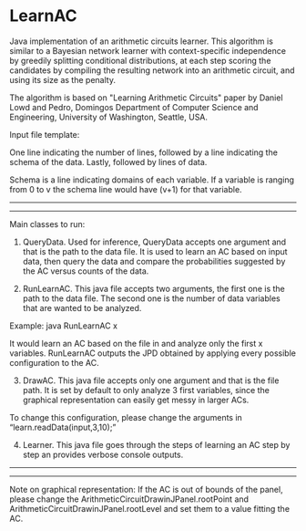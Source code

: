 # LearnAC

Java implementation of an arithmetic circuits learner. This algorithm is similar to a Bayesian network learner with context-specific independence by greedily splitting conditional distributions, at each step scoring the candidates by compiling the resulting network into an arithmetic circuit, and using its size as the penalty.

The algorithm is based on "Learning Arithmetic Circuits" paper by Daniel Lowd and Pedro, Domingos Department of Computer Science and Engineering, University of Washington, Seattle, USA.



Input file template:

One line indicating the number of lines, followed by a line indicating the schema of the data. Lastly, followed by lines of data.

Schema is a line indicating domains of each variable. If a variable is ranging from 0 to v the schema line would have (v+1) for that variable.

------------------------------------------------------------------------------------------  
------------------------------------------------------------------------------------------  

Main classes to run:


1) QueryData. Used for inference, QueryData accepts one argument and that is the path to the data file. It is used to learn an AC based on input data, then query the data and compare the probabilities suggested by the AC versus counts of the data.

2) RunLearnAC. This java file accepts two arguments, the first one is the path to the data file. The second one is the number of data variables that are wanted to be analyzed. 

Example: java RunLearnAC <File Path> x

It would learn an AC based on the file in <File Path> and analyze only the first x variables. RunLearnAC outputs the JPD obtained by applying every possible configuration to the AC.

3) DrawAC. This java file accepts only one argument and that is the file path. It is set by default to only analyze 3 first variables, since the graphical representation can easily get messy in larger ACs.

To change this configuration, please change the arguments in “learn.readData(input,3,10);”

4) Learner. This java file goes through the steps of learning an AC step by step an provides verbose console outputs.


------------------------------------------------------------------------------------------  
------------------------------------------------------------------------------------------  

Note on graphical representation: If the AC is out of bounds of the panel, please change the ArithmeticCircuitDrawinJPanel.rootPoint and ArithmeticCircuitDrawinJPanel.rootLevel and set them to a value fitting the AC.